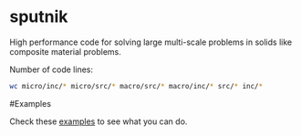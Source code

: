 # sputnik

High performance code for solving large multi-scale problems in solids like composite material problems.

Number of code lines:

```bash
wc micro/inc/* micro/src/* macro/src/* macro/inc/* src/* inc/*
```

#Examples

Check these [examples](exs/README.md) to see what you can do.

